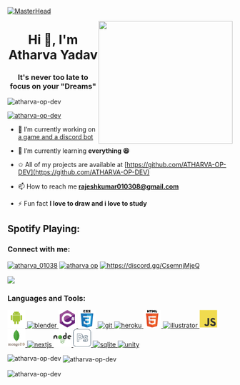 [![MasterHead](https://cdn.discordapp.com/attachments/830840908689178624/831182455066198108/The_earth_is_what_we_all_have_in_common_1.png)](https://github.com/ATHARVA-OP-DEV)

<img align="right" src="https://cdn.dribbble.com/users/2646423/screenshots/5507196/computer.gif" height="275" width="300">

<h1 align="center">Hi 👋, I'm Atharva Yadav</h1>
<h3 align="center">It's never too late to focus on your "Dreams"</h3>


<p align="left"> <img src="https://komarev.com/ghpvc/?username=atharva-op-dev&label=Profile%20views&color=0e75b6&style=flat" alt="atharva-op-dev" /> </p>

<p align="left"> <a href="https://github.com/ryo-ma/github-profile-trophy"><img src="https://github-profile-trophy.vercel.app/?username=atharva-op-dev" alt="atharva-op-dev" /></a> </p>

- 🔭 I’m currently working on [a game and a discord bot](https://discord.com/oauth2/authorize?client_id=816621621691285565&scope=bot&permissions=8)

- 🌱 I’m currently learning **everything 😆**

- ✩ All of my projects are available at [https://github.com/ATHARVA-OP-DEV](https://github.com/ATHARVA-OP-DEV)

- 📫 How to reach me **rajeshkumar010308@gmail.com**

- ⚡ Fun fact **I love to draw and i love to study**
## Spotify Playing:



<h3 align="left">Connect with me:</h3>
<p align="left">
<a href="https://instagram.com/atharva_01038" target="blank"><img align="center" src="https://cdn.jsdelivr.net/npm/simple-icons@3.0.1/icons/instagram.svg" alt="atharva_01038" height="30" width="40" /></a>
<a href="https://www.youtube.com/c/atharva op" target="blank"><img align="center" src="https://cdn.jsdelivr.net/npm/simple-icons@3.0.1/icons/youtube.svg" alt="atharva op" height="30" width="40" /></a>
<a href="https://discord.gg/https://discord.gg/CsemnjMjeQ" target="blank"><img align="center" src="https://cdn.jsdelivr.net/npm/simple-icons@3.0.1/icons/discord.svg" alt="https://discord.gg/CsemnjMjeQ" height="30" width="40" /></a>
</p>

<p><img align="center" src="https://cdn.discordapp.com/attachments/830840908689178624/831196083535085609/standard1.gif" /></p>

<h3 align="left">Languages and Tools:</h3>
<p align="left"> <a href="https://developer.android.com" target="_blank"> <img src="https://raw.githubusercontent.com/devicons/devicon/master/icons/android/android-original-wordmark.svg" alt="android" width="40" height="40"/> </a> <a href="https://www.blender.org/" target="_blank"> <img src="https://download.blender.org/branding/community/blender_community_badge_white.svg" alt="blender" width="40" height="40"/> </a> <a href="https://www.w3schools.com/cs/" target="_blank"> <img src="https://raw.githubusercontent.com/devicons/devicon/master/icons/csharp/csharp-original.svg" alt="csharp" width="40" height="40"/> </a> <a href="https://www.w3schools.com/css/" target="_blank"> <img src="https://raw.githubusercontent.com/devicons/devicon/master/icons/css3/css3-original-wordmark.svg" alt="css3" width="40" height="40"/> </a> <a href="https://git-scm.com/" target="_blank"> <img src="https://www.vectorlogo.zone/logos/git-scm/git-scm-icon.svg" alt="git" width="40" height="40"/> </a> <a href="https://heroku.com" target="_blank"> <img src="https://www.vectorlogo.zone/logos/heroku/heroku-icon.svg" alt="heroku" width="40" height="40"/> </a> <a href="https://www.w3.org/html/" target="_blank"> <img src="https://raw.githubusercontent.com/devicons/devicon/master/icons/html5/html5-original-wordmark.svg" alt="html5" width="40" height="40"/> </a> <a href="https://www.adobe.com/in/products/illustrator.html" target="_blank"> <img src="https://www.vectorlogo.zone/logos/adobe_illustrator/adobe_illustrator-icon.svg" alt="illustrator" width="40" height="40"/> </a> <a href="https://developer.mozilla.org/en-US/docs/Web/JavaScript" target="_blank"> <img src="https://raw.githubusercontent.com/devicons/devicon/master/icons/javascript/javascript-original.svg" alt="javascript" width="40" height="40"/> </a> <a href="https://www.mongodb.com/" target="_blank"> <img src="https://raw.githubusercontent.com/devicons/devicon/master/icons/mongodb/mongodb-original-wordmark.svg" alt="mongodb" width="40" height="40"/> </a> <a href="https://nextjs.org/" target="_blank"> <img src="https://cdn.worldvectorlogo.com/logos/nextjs-3.svg" alt="nextjs" width="40" height="40"/> </a> <a href="https://nodejs.org" target="_blank"> <img src="https://raw.githubusercontent.com/devicons/devicon/master/icons/nodejs/nodejs-original-wordmark.svg" alt="nodejs" width="40" height="40"/> </a> <a href="https://www.photoshop.com/en" target="_blank"> <img src="https://raw.githubusercontent.com/devicons/devicon/master/icons/photoshop/photoshop-line.svg" alt="photoshop" width="40" height="40"/> </a> <a href="https://www.sqlite.org/" target="_blank"> <img src="https://www.vectorlogo.zone/logos/sqlite/sqlite-icon.svg" alt="sqlite" width="40" height="40"/> </a> <a href="https://unity.com/" target="_blank"> <img src="https://www.vectorlogo.zone/logos/unity3d/unity3d-icon.svg" alt="unity" width="40" height="40"/> </a> </p>

<p><img align="left" src="https://github-readme-stats.vercel.app/api/top-langs?username=atharva-op-dev&show_icons=true&locale=en&layout=compact" alt="atharva-op-dev" /></p>

<p>&nbsp;<img align="center" src="https://github-readme-stats.vercel.app/api?username=atharva-op-dev&show_icons=true&locale=en" alt="atharva-op-dev" /></p>

<p><img align="center" src="https://github-readme-streak-stats.herokuapp.com/?user=atharva-op-dev&" alt="atharva-op-dev" /></p>
